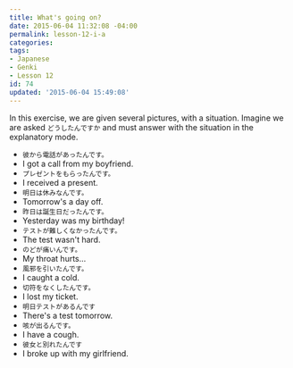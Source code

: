 ```yaml
---
title: What's going on?
date: 2015-06-04 11:32:08 -04:00
permalink: lesson-12-i-a
categories:
tags:
- Japanese
- Genki
- Lesson 12
id: 74
updated: '2015-06-04 15:49:08'
---
```


In this exercise, we are given several pictures, with a situation. Imagine we are asked `どうしたんですか` and must answer with the situation in the explanatory mode.

- `彼から電話があったんです。`
 - I got a call from my boyfriend.
- `プレゼントをもらったんです。`
 - I received a present.
- `明日は休みなんです。`
 - Tomorrow's a day off.
- `昨日は誕生日だったんです。`
 - Yesterday was my birthday!
- `テストが難しくなかったんです。`
 - The test wasn't hard.
- `のどが痛いんです。`
 - My throat hurts...
- `風邪を引いたんです。`
 - I caught a cold.
- `切符をなくしたんです。`
 - I lost my ticket.
- `明日テストがあるんです`
 - There's a test tomorrow.
- `咳が出るんです。`
 - I have a cough.
- `彼女と別れたんです`
 - I broke up with my girlfriend.
